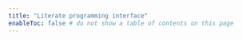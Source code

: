 ```yaml
---
title: "Literate programming interface"
enableToc: false # do not show a table of contents on this page
---
```

